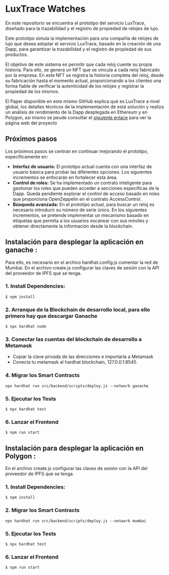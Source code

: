 # LuxTrace Watches

En este repositorio se encuentra el prototipo del servicio LuxTrace, diseñado para la trazabilidad y el registro de propiedad de relojes de lujo.

Este prototipo simula la implementación para una compañía de relojes de lujo que desea adoptar el servicio LuxTrace, basado en la creación de una Dapp, para garantizar la trazabilidad y el registro de propiedad de sus productos.

El objetivo de este sistema es permitir que cada reloj cuente su propia historia. Para ello, se genera un NFT que se vincula a cada reloj fabricado por la empresa. En este NFT se registra la historia completa del reloj, desde su fabricación hasta el momento actual, proporcionando a los clientes una forma fiable de verificar la autenticidad de los relojes y registrar la propiedad de los mismos.

El Paper disponible en este mismo GitHub explica qué es LuxTrace a nivel global, los detalles técnicos de la implementación de está solución y realiza un análisis de rendimiento de la Dapp desplegada en Ethereum y en Polygon, asi mismo se peude
consultar el  [siguiente enlace](https://moonlit-cupcake-717850.netlify.app) para ver la página web del proyecto

## Próximos pasos

Los próximos pasos se centran en continuar mejorando el prototipo, específicamente en:

- **Interfaz de usuario:** El prototipo actual cuenta con una interfaz de usuario básica para probar las diferentes opciones. Los siguientes incrementos se enfocarán en fortalecer esta área.
- **Control de roles:** Se ha implementado un contrato inteligente para gestionar los roles que pueden acceder a secciones específicas de la Dapp. Queda pendiente explorar el control de acceso basado en roles que proporciona OpenZeppelin en el contrato AccessControl.
- **Búsqueda avanzada:** En el prototipo actual, para buscar un reloj es necesario introducir su número de serie único. En los siguientes incrementos, se pretende implementar un mecanismo basado en etiquetas que permita a los usuarios escanear con sus móviles y obtener directamente la información desde la blockchain.

## Instalación para desplegar la aplicación en ganache : 
Para ello, es necesario en el archivo hardhat.config.js comentar la red de Mumbai.
En el archivo create.js configurar las claves de sesión con la API del proveedor de IPFS que se tenga.

### 1. Install Dependencies:
`$ npm install`
### 2. Arranque de la Blockchain de desarrollo local, para ello primero hay que descargar Ganache
`$ npx hardhat node`

### 3. Conectar las cuentas del blockchain de desarrollo a Metamask
- Copiar la clave privada de las direcciones e importarla a Metamask
- Conecta tu metamask al hardhat blockchain, 127.0.0.1:8545.

### 4. Migrar los Smart Contracts
`npx hardhat run src/backend/scripts/deploy.js --network ganache`

### 5. Ejecutar los Tests
`$ npx hardhat test`

### 6. Lanzar el Frontend
`$ npm run start`

## Instalación para desplegar la aplicación en Polygon : 
En el archivo create.js configurar las claves de sesión con la API del proveedor de IPFS que se tenga.
### 1. Install Dependencies:
`$ npm install`

### 2. Migrar los Smart Contracts
`npx hardhat run src/backend/scripts/deploy.js --network mumbai`

### 5. Ejecutar los Tests
`$ npx hardhat test`

### 6. Lanzar el Frontend
`$ npm run start`
